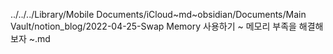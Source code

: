 ../../../Library/Mobile Documents/iCloud~md~obsidian/Documents/Main Vault/notion_blog/2022-04-25-Swap Memory 사용하기 ~ 메모리 부족을 해결해보자 ~.md